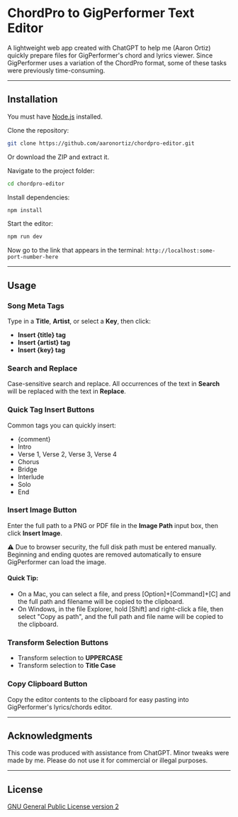 # ChordPro to GigPerformer Text Editor

A lightweight web app created with ChatGPT to help me (Aaron Ortiz) quickly prepare files for GigPerformer's chord and lyrics viewer. Since GigPerformer uses a variation of the ChordPro format, some of these tasks were previously time-consuming.

---

## Installation

You must have [Node.js](https://nodejs.org/en) installed.

Clone the repository:

```bash
git clone https://github.com/aaronortiz/chordpro-editor.git
```

Or download the ZIP and extract it.

Navigate to the project folder:

```bash
cd chordpro-editor
```

Install dependencies:

```bash
npm install
```

Start the editor:

```bash
npm run dev
```

Now go to the link that appears in the terminal:
`http://localhost:some-port-number-here`

---

## Usage

### Song Meta Tags

Type in a **Title**, **Artist**, or select a **Key**, then click:

- **Insert {title} tag**
- **Insert {artist} tag**
- **Insert {key} tag**

### Search and Replace

Case-sensitive search and replace. All occurrences of the text in **Search** will be replaced with the text in **Replace**.

### Quick Tag Insert Buttons

Common tags you can quickly insert:

- {comment}
- Intro
- Verse 1, Verse 2, Verse 3, Verse 4
- Chorus
- Bridge
- Interlude
- Solo
- End

### Insert Image Button

Enter the full path to a PNG or PDF file in the **Image Path** input box, then click **Insert Image**.

⚠️ Due to browser security, the full disk path must be entered manually. Beginning and ending quotes are removed automatically to ensure GigPerformer can load the image.

#### Quick Tip:

- On a Mac, you can select a file, and press [Option]+[Command]+[C] and the full path and filename will be copied to the clipboard.
- On Windows, in the file Explorer, hold [Shift] and right-click a file, then select "Copy as path", and the full path and file name will be copied to the clipboard.

### Transform Selection Buttons

- Transform selection to **UPPERCASE**
- Transform selection to **Title Case**

### Copy Clipboard Button

Copy the editor contents to the clipboard for easy pasting into GigPerformer's lyrics/chords editor.

---

## Acknowledgments

This code was produced with assistance from ChatGPT. Minor tweaks were made by me. Please do not use it for commercial or illegal purposes.

---

## License

[GNU General Public License version 2](https://opensource.org/license/gpl-2-0)
